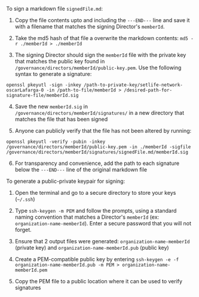 To sign a markdown file `signedFile.md`:

1. Copy the file contents upto and including the `---END---` line and save it with a filename that matches the signing Director's `memberId`.

2. Take the md5 hash of that file a overwrite the markdown contents: `md5 -r ./memberId > ./memberId`

3. The signing Director should sign the `memberId` file with the private key that matches the public key found in `/governance/directors/memberId/public-key.pem`. Use the following syntax to generate a signature:
```
openssl pkeyutl -sign -inkey /path-to-private-key/setlife-network-oscarLafarga-0 -in /path-to-file/memberId > /desired-path-for-signature-file/memberId.sig
```

4. Save the new `memberId.sig` in `/governance/directors/memberId/signatures/` in a new directory that matches the file that has been signed

5. Anyone can publicly verify that the file has not been altered by running:
```
openssl pkeyutl -verify -pubin -inkey /governance/directors/memberId/public-key.pem -in ./memberId -sigfile /governance/directors/memberId/signatures/signedFile.md/memberId.sig
```

6. For transparency and convenience, add the path to each signature below the `---END---` line of the original markdown file


To generate a public-private keypair for signing:

1. Open the terminal and go to a secure directory to store your keys (`~/.ssh`)

2. Type `ssh-keygen -m PEM` and follow the prompts, using a standard naming convention that matches a Director's `memberId` (ex: `organization-name-memberId`). Enter a secure password that you will not forget.

3. Ensure that 2 output files were generated: `organization-name-memberId` (private key) and `organization-name-memberId.pub` (public key)

4. Create a PEM-compatible public key by entering `ssh-keygen -e -f organization-name-memberId.pub -m PEM > organization-name-memberId.pem`

5. Copy the PEM file to a public location where it can be used to verify signatures

